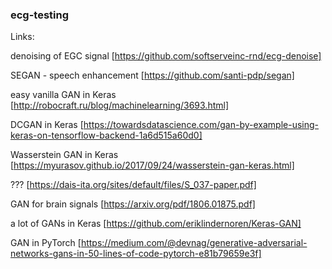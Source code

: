 ### ecg-testing

Links:

denoising of EGC signal [https://github.com/softserveinc-rnd/ecg-denoise]

SEGAN - speech enhancement [https://github.com/santi-pdp/segan]

easy vanilla GAN in Keras [http://robocraft.ru/blog/machinelearning/3693.html] 

DCGAN in Keras [https://towardsdatascience.com/gan-by-example-using-keras-on-tensorflow-backend-1a6d515a60d0]

Wasserstein GAN in Keras [https://myurasov.github.io/2017/09/24/wasserstein-gan-keras.html]

??? [https://dais-ita.org/sites/default/files/S_037-paper.pdf]

GAN for brain signals [https://arxiv.org/pdf/1806.01875.pdf]

a lot of GANs in Keras [https://github.com/eriklindernoren/Keras-GAN]

GAN in PyTorch [https://medium.com/@devnag/generative-adversarial-networks-gans-in-50-lines-of-code-pytorch-e81b79659e3f]
